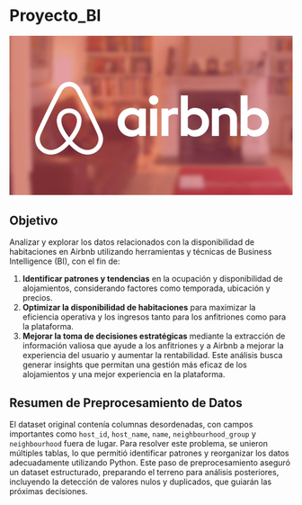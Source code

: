 # Proyecto_BI

![](images/airbnb-tri.jpg)

## Objetivo 
 Analizar y explorar los datos relacionados con la disponibilidad de habitaciones en Airbnb utilizando herramientas y técnicas de Business Intelligence (BI), con el fin de:

1. **Identificar patrones y tendencias** en la ocupación y disponibilidad de alojamientos, considerando factores como temporada, ubicación y precios.
2. **Optimizar la disponibilidad de habitaciones** para maximizar la eficiencia operativa y los ingresos tanto para los anfitriones como para la plataforma.
3. **Mejorar la toma de decisiones estratégicas** mediante la extracción de información valiosa que ayude a los anfitriones y a Airbnb a mejorar la experiencia del usuario y aumentar la rentabilidad.
Este análisis busca generar insights que permitan una gestión más eficaz de los alojamientos y una mejor experiencia en la plataforma.

## Resumen de Preprocesamiento de Datos

El dataset original contenía columnas desordenadas, con campos importantes como `host_id`, `host_name`, `name`, `neighbourhood_group` y `neighbourhood` fuera de lugar. Para resolver este problema, se unieron múltiples tablas, lo que permitió identificar patrones y reorganizar los datos adecuadamente utilizando Python. Este paso de preprocesamiento aseguró un dataset estructurado, preparando el terreno para análisis posteriores, incluyendo la detección de valores nulos y duplicados, que guiarán las próximas decisiones.
